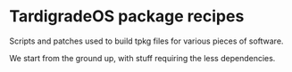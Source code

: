 # TardigradeOS package recipes

Scripts and patches used to build tpkg files for various pieces of software.

We start from the ground up, with stuff requiring the less dependencies.
